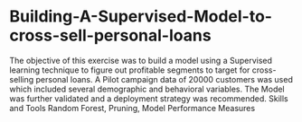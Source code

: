 # Building-A-Supervised-Model-to-cross-sell-personal-loans
The objective of this exercise was to build a model using a Supervised learning technique to figure out profitable segments to target for cross-selling personal loans. A Pilot campaign data of 20000 customers was used which included several demographic and behavioral variables. The Model was further validated and a deployment strategy was recommended.  Skills and Tools  Random Forest, Pruning, Model Performance Measures
